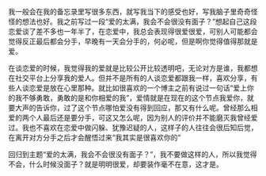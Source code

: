 我一般会在我的备忘录里写很多东西，就写我当下的感受也好，写我脑子里奇奇怪怪的想法也好。我之前写过一段“爱的太满，我会不会很没有面子？”想起自己这段恋爱谈了差不多也一年半了，在恋爱中，我总会表现得很爱很爱，可别人可能都会觉得反正最后都会分手，早晚有一天会分手的，何必呢，但是啊你觉得值得那就是爱。

在谈恋爱的时候，我觉得我的爱就是比较公开比较透明吧，无论对方是谁，我都想在社交平台上分享我的爱人。但并不是所有的人谈恋爱都跟我一样，喜欢分享，有些人谈恋爱是放在心里那种。就比如很喜欢的一个博主之前有说过一句话“爱上你的我不够勇敢，勇敢的是和你相爱的我”，爱情就是在现在的这个节点我爱你，就要大声的告诉你，过了这个节点哪怕爱没有得到回应，那又有什么呢。曾经那么相爱的两个人最后还是要分手，可这又怎么呢，因为别人的评价并不能磨灭我曾经爱过。我也不喜欢在恋爱中做闪躲、犹豫迟疑的人，这样子的人往往会很后知后觉，在离开对方分手之后才会醒悟过来“我其实是很喜欢你的”

回归到主题“爱的太满，我会不会很没有面子？”，我不要做这样的人，所以我觉得不会，什么时候没面子？就是明明很爱，却要装作毫不在意，这才是。
